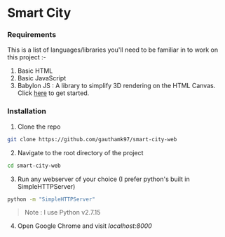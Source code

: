 # Smart City

### Requirements
This is a list of languages/libraries you'll need to be familiar in to work on this project :-

1. Basic HTML
2. Basic JavaScript
3. Babylon JS : A library to simplify 3D rendering on the HTML Canvas. Click [here](https://doc.babylonjs.com/#getting-started) to get started.

### Installation
1. Clone the repo
```bash
git clone https://github.com/gauthamk97/smart-city-web
```

2. Navigate to the root directory of the project
```bash
cd smart-city-web
```

3. Run any webserver of your choice (I prefer python's built in SimpleHTTPServer)
```bash
python -m "SimpleHTTPServer"
```

> Note : I use Python v2.7.15

4. Open Google Chrome and visit *localhost:8000*
